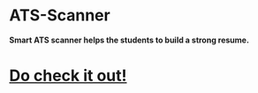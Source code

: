 # ATS-Scanner
**Smart ATS scanner helps the students to build a strong resume.**

#  <a href="https://smartatsscanner.streamlit.app/">Do check it out!</a>
